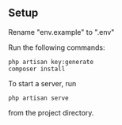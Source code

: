 ## Setup
Rename "env.example" to ".env"

Run the following commands:
```
php artisan key:generate
composer install
```
To start a server, run
```
php artisan serve
```
from the project directory.
